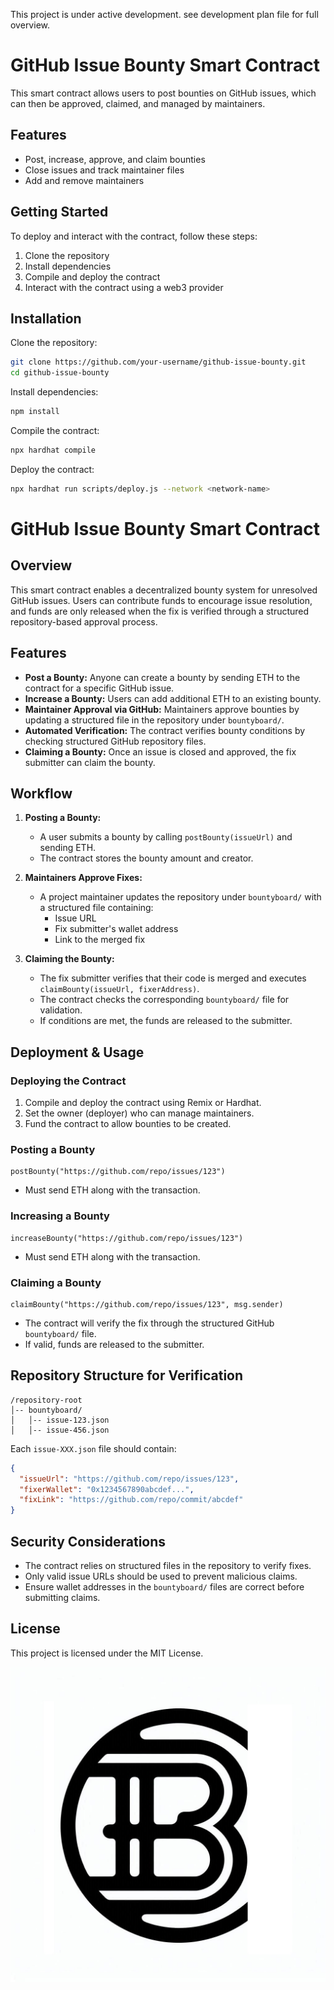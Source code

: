 This project is under active development. see development plan file for full overview.

# GitHub Issue Bounty Smart Contract

This smart contract allows users to post bounties on GitHub issues, which can then be approved, claimed, and managed by maintainers.

## Features
- Post, increase, approve, and claim bounties
- Close issues and track maintainer files
- Add and remove maintainers

## Getting Started
To deploy and interact with the contract, follow these steps:

1. Clone the repository
2. Install dependencies
3. Compile and deploy the contract
4. Interact with the contract using a web3 provider

## Installation
Clone the repository:
```sh
git clone https://github.com/your-username/github-issue-bounty.git
cd github-issue-bounty
```
Install dependencies:
```sh
npm install
```
Compile the contract:
```sh
npx hardhat compile
```
Deploy the contract:
```sh
npx hardhat run scripts/deploy.js --network <network-name>
```
# GitHub Issue Bounty Smart Contract

## Overview
This smart contract enables a decentralized bounty system for unresolved GitHub issues. Users can contribute funds to encourage issue resolution, and funds are only released when the fix is verified through a structured repository-based approval process.

## Features
- **Post a Bounty:** Anyone can create a bounty by sending ETH to the contract for a specific GitHub issue.
- **Increase a Bounty:** Users can add additional ETH to an existing bounty.
- **Maintainer Approval via GitHub:** Maintainers approve bounties by updating a structured file in the repository under `bountyboard/`.
- **Automated Verification:** The contract verifies bounty conditions by checking structured GitHub repository files.
- **Claiming a Bounty:** Once an issue is closed and approved, the fix submitter can claim the bounty.

## Workflow
1. **Posting a Bounty:**
   - A user submits a bounty by calling `postBounty(issueUrl)` and sending ETH.
   - The contract stores the bounty amount and creator.

2. **Maintainers Approve Fixes:**
   - A project maintainer updates the repository under `bountyboard/` with a structured file containing:
     - Issue URL
     - Fix submitter's wallet address
     - Link to the merged fix

3. **Claiming the Bounty:**
   - The fix submitter verifies that their code is merged and executes `claimBounty(issueUrl, fixerAddress)`.
   - The contract checks the corresponding `bountyboard/` file for validation.
   - If conditions are met, the funds are released to the submitter.

## Deployment & Usage

### Deploying the Contract
1. Compile and deploy the contract using Remix or Hardhat.
2. Set the owner (deployer) who can manage maintainers.
3. Fund the contract to allow bounties to be created.

### Posting a Bounty
```solidity
postBounty("https://github.com/repo/issues/123")
```
- Must send ETH along with the transaction.

### Increasing a Bounty
```solidity
increaseBounty("https://github.com/repo/issues/123")
```
- Must send ETH along with the transaction.

### Claiming a Bounty
```solidity
claimBounty("https://github.com/repo/issues/123", msg.sender)
```
- The contract will verify the fix through the structured GitHub `bountyboard/` file.
- If valid, funds are released to the submitter.

## Repository Structure for Verification
```
/repository-root
│-- bountyboard/
│   │-- issue-123.json
│   │-- issue-456.json
```
Each `issue-XXX.json` file should contain:
```json
{
  "issueUrl": "https://github.com/repo/issues/123",
  "fixerWallet": "0x1234567890abcdef...",
  "fixLink": "https://github.com/repo/commit/abcdef"
}
```

## Security Considerations
- The contract relies on structured files in the repository to verify fixes.
- Only valid issue URLs should be used to prevent malicious claims.
- Ensure wallet addresses in the `bountyboard/` files are correct before submitting claims.

## License
This project is licensed under the MIT License.

![alt text](https://github.com/Dartans/BountyChain/blob/main/BountyChain.jpg)
